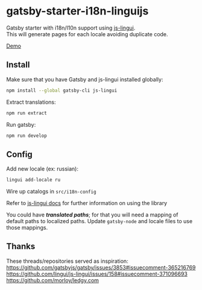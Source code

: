 # gatsby-starter-i18n-linguijs
Gatsby starter with i18n/l10n support using [js-lingui](https://github.com/lingui/js-lingui).  
This will generate pages for each locale avoiding duplicate code.  

[Demo](https://gatsby-starter-i18n-lingui.netlify.com/)

## Install

Make sure that you have Gatsby and js-lingui installed globally:
```sh
npm install --global gatsby-cli js-lingui
```

Extract translations:
```sh
npm run extract
```

Run gatsby:
```sh
npm run develop
```

## Config

Add new locale (ex: russian):
```sh
lingui add-locale ru
```

Wire up catalogs in `src/i18n-config` 

Refer to [js-lingui docs](https://lingui.github.io/js-lingui/ref/lingui-react.html) for further information on using the library

You could have ___translated paths___; for that you will need a mapping of default paths to localized paths. Update `gatsby-node` and locale files to use those mappings.  


## Thanks

These threads/repositories served as inspiration:  
https://github.com/gatsbyjs/gatsby/issues/3853#issuecomment-365216769  
https://github.com/lingui/js-lingui/issues/158#issuecomment-371096693  
https://github.com/morloy/ledgy.com  
